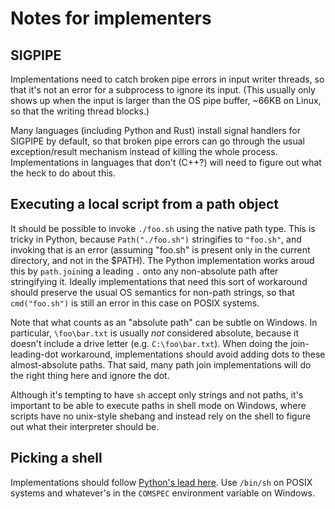 # Notes for implementers

## SIGPIPE

Implementations need to catch broken pipe errors in input writer threads, so
that it's not an error for a subprocess to ignore its input. (This usually only
shows up when the input is larger than the OS pipe buffer, ~66KB on Linux, so
that the writing thread blocks.)

Many languages (including Python and Rust) install signal handlers for SIGPIPE
by default, so that broken pipe errors can go through the usual
exception/result mechanism instead of killing the whole process.
Implementations in languages that don't (C++?) will need to figure out what the
heck to do about this.

## Executing a local script from a path object

It should be possible to invoke `./foo.sh` using the native path type. This is
tricky in Python, because `Path("./foo.sh")` stringifies to `"foo.sh"`, and
invoking that is an error (assuming "foo.sh" is present only in the current
directory, and not in the $PATH). The Python implementation works aroud this by
`path.join`ing a leading `.` onto any non-absolute path after stringifying it.
Ideally implementations that need this sort of workaround should preserve the
usual OS semantics for non-path strings, so that `cmd("foo.sh")` is still an
error in this case on POSIX systems.

Note that what counts as an "absolute path" can be subtle on Windows. In
particular, `\foo\bar.txt` is usually *not* considered absolute, because it
doesn't include a drive letter (e.g. `C:\foo\bar.txt`). When doing the
join-leading-dot workaround, implementations should avoid adding dots to these
almost-absolute paths. That said, many path join implementations will do the
right thing here and ignore the dot.

Although it's tempting to have `sh` accept only strings and not paths, it's
important to be able to execute paths in shell mode on Windows, where scripts
have no unix-style shebang and instead rely on the shell to figure out what
their interpreter should be.

## Picking a shell

Implementations should follow [Python's lead
here](https://docs.python.org/3/library/subprocess.html#popen-constructor). Use
`/bin/sh` on POSIX systems and whatever's in the `COMSPEC` environment variable
on Windows.
